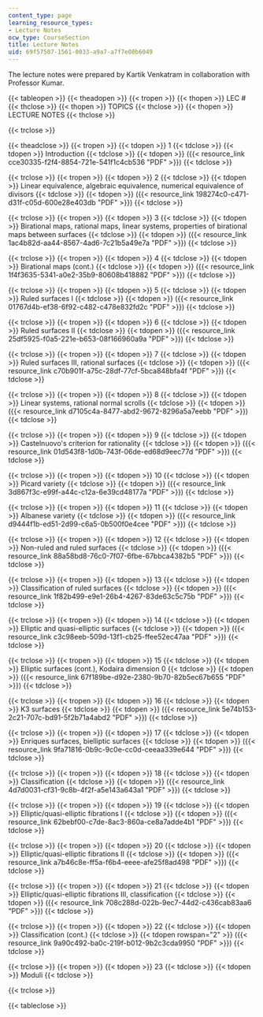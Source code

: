 ```yaml
---
content_type: page
learning_resource_types:
- Lecture Notes
ocw_type: CourseSection
title: Lecture Notes
uid: 69f57587-1561-0033-a9a7-a7f7e08b6049
---
```


The lecture notes were prepared by Kartik Venkatram in collaboration with Professor Kumar.

{{< tableopen >}}
{{< theadopen >}}
{{< tropen >}}
{{< thopen >}}
LEC #
{{< thclose >}}
{{< thopen >}}
TOPICS
{{< thclose >}}
{{< thopen >}}
LECTURE NOTES
{{< thclose >}}

{{< trclose >}}

{{< theadclose >}}
{{< tropen >}}
{{< tdopen >}}
1
{{< tdclose >}}
{{< tdopen >}}
Introduction
{{< tdclose >}}
{{< tdopen >}}
({{< resource_link cce30335-f2f4-8854-721e-541f1c4cb536 "PDF" >}})
{{< tdclose >}}

{{< trclose >}}
{{< tropen >}}
{{< tdopen >}}
2
{{< tdclose >}}
{{< tdopen >}}
Linear equivalence, algebraic equivalence, numerical equivalence of divisors
{{< tdclose >}}
{{< tdopen >}}
({{< resource_link 198274c0-c471-d31f-c05d-600e28e403db "PDF" >}})
{{< tdclose >}}

{{< trclose >}}
{{< tropen >}}
{{< tdopen >}}
3
{{< tdclose >}}
{{< tdopen >}}
Birational maps, rational maps, linear systems, properties of birational maps between surfaces
{{< tdclose >}}
{{< tdopen >}}
({{< resource_link 1ac4b82d-aa44-8567-4ad6-7c21b5a49e7a "PDF" >}})
{{< tdclose >}}

{{< trclose >}}
{{< tropen >}}
{{< tdopen >}}
4
{{< tdclose >}}
{{< tdopen >}}
Birational maps (cont.)
{{< tdclose >}}
{{< tdopen >}}
({{< resource_link 1f4f3635-5341-a0e2-35b9-80608b418882 "PDF" >}})
{{< tdclose >}}

{{< trclose >}}
{{< tropen >}}
{{< tdopen >}}
5
{{< tdclose >}}
{{< tdopen >}}
Ruled surfaces I
{{< tdclose >}}
{{< tdopen >}}
({{< resource_link 01767d4b-ef38-6f92-c482-c478e832fd2c "PDF" >}})
{{< tdclose >}}

{{< trclose >}}
{{< tropen >}}
{{< tdopen >}}
6
{{< tdclose >}}
{{< tdopen >}}
Ruled surfaces II
{{< tdclose >}}
{{< tdopen >}}
({{< resource_link 25df5925-f0a5-221e-b653-08f166960a9a "PDF" >}})
{{< tdclose >}}

{{< trclose >}}
{{< tropen >}}
{{< tdopen >}}
7
{{< tdclose >}}
{{< tdopen >}}
Ruled surfaces III, rational surfaces
{{< tdclose >}}
{{< tdopen >}}
({{< resource_link c70b901f-a75c-28df-77cf-5bca848bfa4f "PDF" >}})
{{< tdclose >}}

{{< trclose >}}
{{< tropen >}}
{{< tdopen >}}
8
{{< tdclose >}}
{{< tdopen >}}
Linear systems, rational normal scrolls
{{< tdclose >}}
{{< tdopen >}}
({{< resource_link d7105c4a-8477-abd2-9672-8296a5a7eebb "PDF" >}})
{{< tdclose >}}

{{< trclose >}}
{{< tropen >}}
{{< tdopen >}}
9
{{< tdclose >}}
{{< tdopen >}}
Castelnuovo's criterion for rationality
{{< tdclose >}}
{{< tdopen >}}
({{< resource_link 01d543f8-1d0b-743f-06de-ed68d9eec77d "PDF" >}})
{{< tdclose >}}

{{< trclose >}}
{{< tropen >}}
{{< tdopen >}}
10
{{< tdclose >}}
{{< tdopen >}}
Picard variety
{{< tdclose >}}
{{< tdopen >}}
({{< resource_link 3d867f3c-e99f-a44c-c12a-6e39cd48177a "PDF" >}})
{{< tdclose >}}

{{< trclose >}}
{{< tropen >}}
{{< tdopen >}}
11
{{< tdclose >}}
{{< tdopen >}}
Albanese variety
{{< tdclose >}}
{{< tdopen >}}
({{< resource_link d9444f1b-ed51-2d99-c6a5-0b500f0e4cee "PDF" >}})
{{< tdclose >}}

{{< trclose >}}
{{< tropen >}}
{{< tdopen >}}
12
{{< tdclose >}}
{{< tdopen >}}
Non-ruled and ruled surfaces
{{< tdclose >}}
{{< tdopen >}}
({{< resource_link 88a58bd8-76c0-7f07-6fbe-67bbca4382b5 "PDF" >}})
{{< tdclose >}}

{{< trclose >}}
{{< tropen >}}
{{< tdopen >}}
13
{{< tdclose >}}
{{< tdopen >}}
Classification of ruled surfaces
{{< tdclose >}}
{{< tdopen >}}
({{< resource_link 1f82b499-e9e1-26b4-4267-83de63c5c75b "PDF" >}})
{{< tdclose >}}

{{< trclose >}}
{{< tropen >}}
{{< tdopen >}}
14
{{< tdclose >}}
{{< tdopen >}}
Elliptic and quasi-elliptic surfaces
{{< tdclose >}}
{{< tdopen >}}
({{< resource_link c3c98eeb-509d-13f1-cb25-ffee52ec47aa "PDF" >}})
{{< tdclose >}}

{{< trclose >}}
{{< tropen >}}
{{< tdopen >}}
15
{{< tdclose >}}
{{< tdopen >}}
Elliptic surfaces (cont.), Kodaira dimension 0
{{< tdclose >}}
{{< tdopen >}}
({{< resource_link 67f189be-d92e-2380-9b70-82b5ec67b655 "PDF" >}})
{{< tdclose >}}

{{< trclose >}}
{{< tropen >}}
{{< tdopen >}}
16
{{< tdclose >}}
{{< tdopen >}}
K3 surfaces
{{< tdclose >}}
{{< tdopen >}}
({{< resource_link 5e74b153-2c21-707c-bd91-5f2b71a4abd2 "PDF" >}})
{{< tdclose >}}

{{< trclose >}}
{{< tropen >}}
{{< tdopen >}}
17
{{< tdclose >}}
{{< tdopen >}}
Enriques surfaces, bielliptic surfaces
{{< tdclose >}}
{{< tdopen >}}
({{< resource_link 9fa71816-0b9c-9c0e-cc0d-ceeaa339e644 "PDF" >}})
{{< tdclose >}}

{{< trclose >}}
{{< tropen >}}
{{< tdopen >}}
18
{{< tdclose >}}
{{< tdopen >}}
Classification
{{< tdclose >}}
{{< tdopen >}}
({{< resource_link 4d7d0031-cf31-9c8b-4f2f-a5e143a643a1 "PDF" >}})
{{< tdclose >}}

{{< trclose >}}
{{< tropen >}}
{{< tdopen >}}
19
{{< tdclose >}}
{{< tdopen >}}
Elliptic/quasi-elliptic fibrations I
{{< tdclose >}}
{{< tdopen >}}
({{< resource_link 62bebf00-c7de-8ac3-860a-ce8a7adde4b1 "PDF" >}})
{{< tdclose >}}

{{< trclose >}}
{{< tropen >}}
{{< tdopen >}}
20
{{< tdclose >}}
{{< tdopen >}}
Elliptic/quasi-elliptic fibrations II
{{< tdclose >}}
{{< tdopen >}}
({{< resource_link a7b46c8e-ff5a-f6b4-eeee-afe25f8ad498 "PDF" >}})
{{< tdclose >}}

{{< trclose >}}
{{< tropen >}}
{{< tdopen >}}
21
{{< tdclose >}}
{{< tdopen >}}
Elliptic/quasi-elliptic fibrations III, classification
{{< tdclose >}}
{{< tdopen >}}
({{< resource_link 708c288d-022b-9ec7-44d2-c436cab83aa6 "PDF" >}})
{{< tdclose >}}

{{< trclose >}}
{{< tropen >}}
{{< tdopen >}}
22
{{< tdclose >}}
{{< tdopen >}}
Classification (cont.)
{{< tdclose >}}
{{< tdopen rowspan="2" >}}
({{< resource_link 9a90c492-ba0c-219f-b012-9b2c3cda9950 "PDF" >}})
{{< tdclose >}}

{{< trclose >}}
{{< tropen >}}
{{< tdopen >}}
23
{{< tdclose >}}
{{< tdopen >}}
Moduli
{{< tdclose >}}

{{< trclose >}}

{{< tableclose >}}